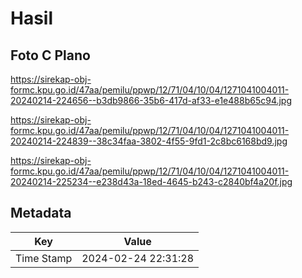 # Hasil

## Foto C Plano

https://sirekap-obj-formc.kpu.go.id/47aa/pemilu/ppwp/12/71/04/10/04/1271041004011-20240214-224656--b3db9866-35b6-417d-af33-e1e488b65c94.jpg

https://sirekap-obj-formc.kpu.go.id/47aa/pemilu/ppwp/12/71/04/10/04/1271041004011-20240214-224839--38c34faa-3802-4f55-9fd1-2c8bc6168bd9.jpg

https://sirekap-obj-formc.kpu.go.id/47aa/pemilu/ppwp/12/71/04/10/04/1271041004011-20240214-225234--e238d43a-18ed-4645-b243-c2840bf4a20f.jpg


## Metadata

| Key        | Value               |
| ---------- | ------------------- |
| Time Stamp | 2024-02-24 22:31:28 |



